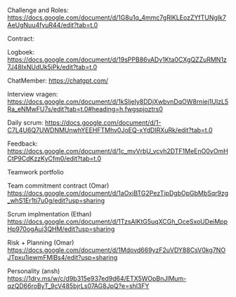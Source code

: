 Challenge and Roles: 
https://docs.google.com/document/d/1G8u1q_4mmc7gRlKLEozZYfTUNgIk7AeUgNuu4fyuR44/edit?tab=t.0

Contract: 

Logboek: https://docs.google.com/document/d/19sPPB86vADv1Kta0CXgQZZuRMN1z7J48IxNUdUk5iPk/edit?tab=t.0

ChatMember: https://chatgpt.com/

Interview vragen: https://docs.google.com/document/d/1kSljeIy8DDjXwbvnDqOW8rniej1UIzL5Ra_eNMwFU7s/edit?tab=t.0#heading=h.fwgspjoztrs0

Daily scrum: https://docs.google.com/document/d/1-C7L4U6Q7UWDNMUnwhYEEHFTMhv0JoEQ-xYdDIRXuRk/edit?tab=t.0

Feedback: https://docs.google.com/document/d/1c_mvVrbU_vcvh2DTF1MeEnO0vOmHCtP9CdKzzKyCfm0/edit?tab=t.0

Teamwork portfolio

Team commitment contract (Omar)
https://docs.google.com/document/d/1aOxjBTG2PezTipDgbOpGbMbSqr9zg_whS1Er1ti7u0g/edit?usp=sharing

Scrum implmentation (Ethan)
https://docs.google.com/document/d/1TzsAlKtG5uqXCGh_OceSxoUDeiMppHp970ogAui3QHM/edit?usp=sharing

Risk + Planning (Omar)
https://docs.google.com/document/d/1Mdovd669yzF2uVDY88CsV0kg7NOJTpxu1iewmFMlBs4/edit?usp=sharing

Personality (ansh)
https://1drv.ms/w/c/d9b315e937ed9d64/ETX5WOpBnJlMum-qzQD66roByT_9cV485bjrLs07AG8JpQ?e=shl3FY 
